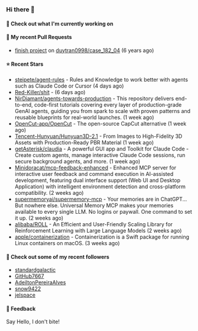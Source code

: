 ### Hi there 👋

#### 👷 Check out what I'm currently working on

#### 🔨 My recent Pull Requests

- [finish project](https://github.com/duytran0998/case_182_04/pull/1) on [duytran0998/case_182_04](https://github.com/duytran0998/case_182_04) (6 years ago)

#### ⭐ Recent Stars

- [steipete/agent-rules](https://github.com/steipete/agent-rules) - Rules and Knowledge to work better with agents such as Claude Code or Cursor (4 days ago)
- [Red-Killer/shit](https://github.com/Red-Killer/shit) -  (6 days ago)
- [NirDiamant/agents-towards-production](https://github.com/NirDiamant/agents-towards-production) -  This repository delivers end-to-end, code-first tutorials covering every layer of production-grade GenAI agents, guiding you from spark to scale with proven patterns and reusable blueprints for real-world launches. (1 week ago)
- [OpenCut-app/OpenCut](https://github.com/OpenCut-app/OpenCut) - The open-source CapCut alternative (1 week ago)
- [Tencent-Hunyuan/Hunyuan3D-2.1](https://github.com/Tencent-Hunyuan/Hunyuan3D-2.1) - From Images to High-Fidelity 3D Assets with Production-Ready PBR Material (1 week ago)
- [getAsterisk/claudia](https://github.com/getAsterisk/claudia) - A powerful GUI app and Toolkit for Claude Code - Create custom agents, manage interactive Claude Code sessions, run secure background agents, and more. (1 week ago)
- [Minidoracat/mcp-feedback-enhanced](https://github.com/Minidoracat/mcp-feedback-enhanced) - Enhanced MCP server for interactive user feedback and command execution in AI-assisted development, featuring dual interface support (Web UI and Desktop Application) with intelligent environment detection and cross-platform compatibility. (2 weeks ago)
- [supermemoryai/supermemory-mcp](https://github.com/supermemoryai/supermemory-mcp) - Your memories are in ChatGPT... But nowhere else. Universal Memory MCP makes your memories available to every single LLM. No logins or paywall. One command to set it up. (2 weeks ago)
- [alibaba/ROLL](https://github.com/alibaba/ROLL) - An Efficient and User-Friendly Scaling Library for Reinforcement Learning with Large Language Models (2 weeks ago)
- [apple/containerization](https://github.com/apple/containerization) - Containerization is a Swift package for running Linux containers on macOS. (3 weeks ago)

#### 👯 Check out some of my recent followers

- [standardgalactic](https://github.com/standardgalactic)
- [GitHub7667](https://github.com/GitHub7667)
- [AdeiltonPereiraAlves](https://github.com/AdeiltonPereiraAlves)
- [snow9422](https://github.com/snow9422)
- [jelspace](https://github.com/jelspace)

#### 💬 Feedback

Say Hello, I don't bite!